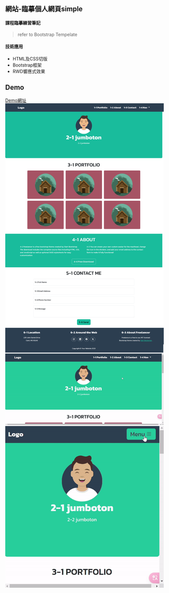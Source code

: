 ## 網站-臨摹個人網頁simple

#### 課程臨摹練習筆記
> refer to Bootstrap Tempelate

#### 技術應用
  - HTML及CSS切版
  - Bootstrap框架
  - RWD響應式效果

## Demo
[Demo網址](https://1-08-personal-simple.pages.dev/) <br/>
![demo1](demo1.png)
![demo2](demo2.gif)
![demo3](demo3.gif)